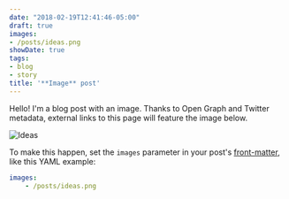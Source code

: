 ```yaml
---
date: "2018-02-19T12:41:46-05:00"
draft: true
images:
- /posts/ideas.png
showDate: true
tags:
- blog
- story
title: '**Image** post'
---
```


Hello! I'm a blog post with an image. Thanks to Open Graph and Twitter metadata, external links to this page will feature the image below.

![Ideas](/posts/ideas.png)

To make this happen, set the `images` parameter in your post's [front-matter](https://gohugo.io/content-management/front-matter/), like this YAML example:

```yaml
images:
    - /posts/ideas.png
```
